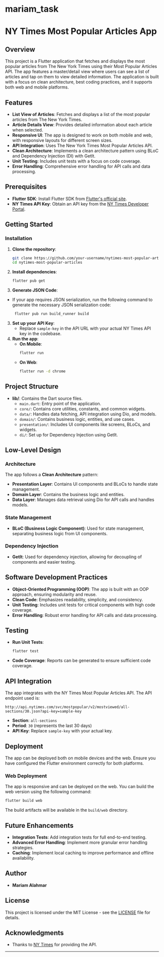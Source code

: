 # mariam_task
# NY Times Most Popular Articles App


## Overview

This project is a Flutter application that fetches and displays the most popular articles from The New York Times using their Most Popular Articles API. The app features a master/detail view where users can see a list of articles and tap on them to view detailed information. The application is built with a focus on clean architecture, best coding practices, and it supports both web and mobile platforms.


## Features

- **List View of Articles**: Fetches and displays a list of the most popular articles from The New York Times.
- **Article Details View**: Provides detailed information about each article when selected.
- **Responsive UI**: The app is designed to work on both mobile and web, with responsive layouts for different screen sizes.
- **API Integration**: Uses The New York Times Most Popular Articles API.
- **Clean Architecture**: Implements a clean architecture pattern using BLoC and Dependency Injection (DI) with GetIt.
- **Unit Testing**: Includes unit tests with a focus on code coverage.
- **Error Handling**: Comprehensive error handling for API calls and data processing.


## Prerequisites

- **Flutter SDK**: Install Flutter SDK from [Flutter's official site](https://flutter.dev/docs/get-started/install).
- **NY Times API Key**: Obtain an API key from the [NY Times Developer Portal](https://developer.nytimes.com/get-started).


## Getting Started

### Installation

1. **Clone the repository**:
   ```bash
   git clone https://github.com/your-username/nytimes-most-popular-articles.git
   cd nytimes-most-popular-articles
   ```

2. **Install dependencies**:
   ```bash
   flutter pub get
   ```
3. **Generate JSON Code**:
- If your app requires JSON serialization, run the following command to generate the necessary JSON serialization code:
   ```bash
    flutter pub run build_runner build
   ```
3. **Set up your API Key**:
    - Replace `sample-key` in the API URL with your actual NY Times API key in the codebase.
4. **Run the app**:
    - **On Mobile**:
      ```bash
      flutter run
      ```
    - **On Web**:
      ```bash
      flutter run -d chrome
      ```

## Project Structure

- **lib/**: Contains the Dart source files.
    - `main.dart`: Entry point of the application.
    - `core/`: Contains core utilities, constants, and common widgets.
    - `data/`: Handles data fetching, API integration using Dio, and models.
    - `domain/`: Contains business logic, entities, and use cases.
    - `presentation/`: Includes UI components like screens, BLoCs, and widgets.
    - `di/`: Set up for Dependency Injection using GetIt.

## Low-Level Design

### Architecture

The app follows a **Clean Architecture** pattern:

- **Presentation Layer**: Contains UI components and BLoCs to handle state management.
- **Domain Layer**: Contains the business logic and entities.
- **Data Layer**: Manages data retrieval using Dio for API calls and handles models.

### State Management

- **BLoC (Business Logic Component)**: Used for state management, separating business logic from UI components.

### Dependency Injection

- **GetIt**: Used for dependency injection, allowing for decoupling of components and easier testing.

## Software Development Practices

- **Object-Oriented Programming (OOP)**: The app is built with an OOP approach, ensuring modularity and reuse.
- **Clean Code**: Emphasizes readability, simplicity, and consistency.
- **Unit Testing**: Includes unit tests for critical components with high code coverage.
- **Error Handling**: Robust error handling for API calls and data processing.

## Testing

- **Run Unit Tests**:
  ```bash
  flutter test
  ```

- **Code Coverage**: Reports can be generated to ensure sufficient code coverage.

## API Integration

The app integrates with the NY Times Most Popular Articles API. The API endpoint used is:

```
http://api.nytimes.com/svc/mostpopular/v2/mostviewed/all-sections/30.json?api-key=sample-key
```

- **Section**: `all-sections`
- **Period**: `30` (represents the last 30 days)
- **API Key**: Replace `sample-key` with your actual key.

## Deployment

The app can be deployed both on mobile devices and the web. Ensure you have configured the Flutter environment correctly for both platforms.

### Web Deployment

The app is responsive and can be deployed on the web. You can build the web version using the following command:

```bash
flutter build web
```

The build artifacts will be available in the `build/web` directory.

## Future Enhancements

- **Integration Tests**: Add integration tests for full end-to-end testing.
- **Advanced Error Handling**: Implement more granular error handling strategies.
- **Caching**: Implement local caching to improve performance and offline availability.

## Author

- **Mariam Alahmar**

## License

This project is licensed under the MIT License - see the [LICENSE](LICENSE) file for details.

## Acknowledgments

- Thanks to [NY Times](https://developer.nytimes.com/) for providing the API.

---